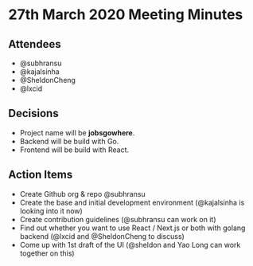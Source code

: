 # 27th March 2020 Meeting Minutes

## Attendees

- @subhransu
- @kajalsinha
- @SheldonCheng
- @lxcid

## Decisions

- Project name will be **jobsgowhere**.
- Backend will be build with Go.
- Frontend will be build with React.

## Action Items

- Create Github org & repo @subhransu
- Create the base and initial development environment (@kajalsinha is looking into it now)
- Create contribution guidelines (@subhransu can work on it)
- Find out whether you want to use React / Next.js or both with golang backend (@lxcid and @SheldonCheng to discuss)
- Come up with 1st draft of the UI (@sheldon and Yao Long can work together on this)
